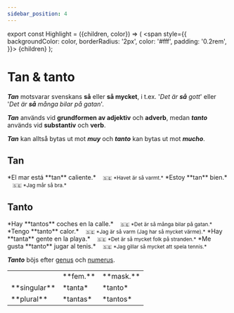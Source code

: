 ```yaml
---
sidebar_position: 4
---
```


export const Highlight = ({children, color}) => (
  <span
    style={{
      backgroundColor: color,
      borderRadius: '2px',
      color: '#fff',
      padding: '0.2rem',
    }}>
    {children}
  </span>
);

# <Highlight color="var(--highlight)">Tan & tanto</Highlight>

***Tan*** motsvarar svenskans **så** eller **så mycket**, i t.ex. '*Det är **så** gott*' eller '*Det är **så** många bilar på gatan*'.

***Tan*** används vid **grundformen av adjektiv** och **adverb**, medan ***tanto*** används vid **substantiv** och **verb**.

***Tan*** kan alltså bytas ut mot ***muy*** och ***tanto*** kan bytas ut mot ***mucho***.

## <Highlight color="#ff4802">Tan</Highlight>

<div class="custom-quote">  
*El mar está **tan** caliente.*   
&nbsp;&nbsp;&nbsp;<small>🇸🇪 *Havet är så varmt.*</small>    
*Estoy **tan** bien.*   
&nbsp;&nbsp;&nbsp;<small>🇸🇪 *Jag mår så bra.*</small>    
</div>

## <Highlight color="#ff4802">Tanto</Highlight>

<div class="custom-quote">  
*Hay **tantos** coches en la calle.*   
&nbsp;&nbsp;&nbsp;<small>🇸🇪 *Det är så många bilar på gatan.*</small>    
*Tengo **tanto** calor.*   
&nbsp;&nbsp;&nbsp;<small>🇸🇪 *Jag är så varm (Jag har så mycket värme).*</small>    
*Hay **tanta** gente en la playa.*   
&nbsp;&nbsp;&nbsp;<small>🇸🇪 *Det är så mycket folk på stranden.*</small>  
*Me gusta **tanto** jugar al tenis.*   
&nbsp;&nbsp;&nbsp;<small>🇸🇪 *Jag gillar så mycket att spela tennis.*</small>  
</div>

***Tanto*** böjs efter [genus](/docs/Substantiv/Genus) och [numerus](/docs/Substantiv/Numerus).

<table>
  <tbody>
    <tr>
      <td> </td>
      <td> **fem.**</td>
      <td> **mask.**</td>
    </tr>
      <td> **singular**</td>
      <td> *tanta*</td>
      <td> *tanto*</td>
    <tr>
      <td> **plural**</td>
      <td> *tantas*</td>
      <td> *tantos*</td>
    </tr>
  </tbody>
</table>